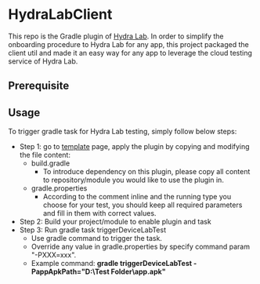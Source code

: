 # HydraLabClient
This repo is the Gradle plugin of [Hydra Lab](https://hydradevicenetwork.azurewebsites.net/portal/#/).
In order to simplify the onboarding procedure to Hydra Lab for any app, this project packaged the client util and made it an easy way for any app to leverage the cloud testing service of Hydra Lab.

## Prerequisite

## Usage
To trigger gradle task for Hydra Lab testing, simply follow below steps:
- Step 1: go to [template](https://github.com/olivershen-wow/HydraLabClient/tree/main/template) page, apply the plugin by copying and modifying the file content:
  - build.gradle
    - To introduce dependency on this plugin, please copy all content to repository/module you would like to use the plugin in.
  - gradle.properties
    - According to the comment inline and the running type you choose for your test, you should keep all required parameters and fill in them with correct values.
- Step 2: Build your project/module to enable plugin and task
- Step 3: Run gradle task triggerDeviceLabTest
  - Use gradle command to trigger the task.
  - Override any value in gradle.properties by specify command param "-PXXX=xxx".
  - Example command: **gradle triggerDeviceLabTest -PappApkPath="D:\Test Folder\app.apk"**
